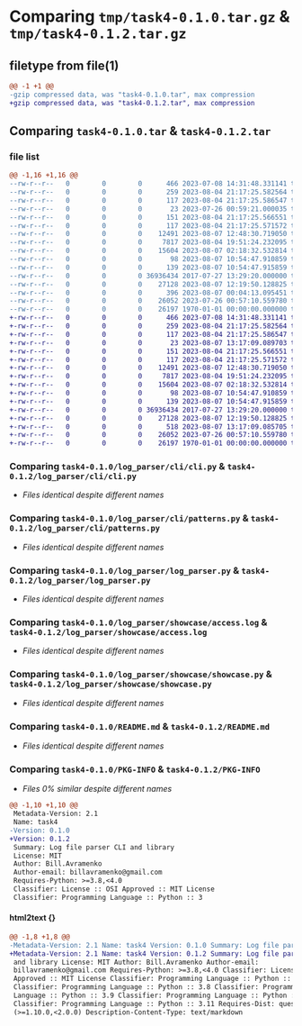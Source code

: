 # Comparing `tmp/task4-0.1.0.tar.gz` & `tmp/task4-0.1.2.tar.gz`

## filetype from file(1)

```diff
@@ -1 +1 @@
-gzip compressed data, was "task4-0.1.0.tar", max compression
+gzip compressed data, was "task4-0.1.2.tar", max compression
```

## Comparing `task4-0.1.0.tar` & `task4-0.1.2.tar`

### file list

```diff
@@ -1,16 +1,16 @@
--rw-r--r--   0        0        0      466 2023-07-08 14:31:48.331141 task4-0.1.0/LICENSE
--rw-r--r--   0        0        0      259 2023-08-04 21:17:25.582564 task4-0.1.0/log_parser/__init__.py
--rw-r--r--   0        0        0      117 2023-08-04 21:17:25.586547 task4-0.1.0/log_parser/__main__.py
--rw-r--r--   0        0        0       23 2023-07-26 00:59:21.000035 task4-0.1.0/log_parser/__version__.py
--rw-r--r--   0        0        0      151 2023-08-04 21:17:25.566551 task4-0.1.0/log_parser/cli/__init__.py
--rw-r--r--   0        0        0      117 2023-08-04 21:17:25.571572 task4-0.1.0/log_parser/cli/__main__.py
--rw-r--r--   0        0        0    12491 2023-08-07 12:48:30.719050 task4-0.1.0/log_parser/cli/cli.py
--rw-r--r--   0        0        0     7817 2023-08-04 19:51:24.232095 task4-0.1.0/log_parser/cli/patterns.py
--rw-r--r--   0        0        0    15604 2023-08-07 02:18:32.532814 task4-0.1.0/log_parser/log_parser.py
--rw-r--r--   0        0        0       98 2023-08-07 10:54:47.910859 task4-0.1.0/log_parser/showcase/__init__.py
--rw-r--r--   0        0        0      139 2023-08-07 10:54:47.915859 task4-0.1.0/log_parser/showcase/__main__.py
--rw-r--r--   0        0        0 36936434 2017-07-27 13:29:20.000000 task4-0.1.0/log_parser/showcase/access.log
--rw-r--r--   0        0        0    27128 2023-08-07 12:19:50.128825 task4-0.1.0/log_parser/showcase/showcase.py
--rw-r--r--   0        0        0      396 2023-08-07 00:04:13.095451 task4-0.1.0/pyproject.toml
--rw-r--r--   0        0        0    26052 2023-07-26 00:57:10.559780 task4-0.1.0/README.md
--rw-r--r--   0        0        0    26197 1970-01-01 00:00:00.000000 task4-0.1.0/PKG-INFO
+-rw-r--r--   0        0        0      466 2023-07-08 14:31:48.331141 task4-0.1.2/LICENSE
+-rw-r--r--   0        0        0      259 2023-08-04 21:17:25.582564 task4-0.1.2/log_parser/__init__.py
+-rw-r--r--   0        0        0      117 2023-08-04 21:17:25.586547 task4-0.1.2/log_parser/__main__.py
+-rw-r--r--   0        0        0       23 2023-08-07 13:17:09.089703 task4-0.1.2/log_parser/__version__.py
+-rw-r--r--   0        0        0      151 2023-08-04 21:17:25.566551 task4-0.1.2/log_parser/cli/__init__.py
+-rw-r--r--   0        0        0      117 2023-08-04 21:17:25.571572 task4-0.1.2/log_parser/cli/__main__.py
+-rw-r--r--   0        0        0    12491 2023-08-07 12:48:30.719050 task4-0.1.2/log_parser/cli/cli.py
+-rw-r--r--   0        0        0     7817 2023-08-04 19:51:24.232095 task4-0.1.2/log_parser/cli/patterns.py
+-rw-r--r--   0        0        0    15604 2023-08-07 02:18:32.532814 task4-0.1.2/log_parser/log_parser.py
+-rw-r--r--   0        0        0       98 2023-08-07 10:54:47.910859 task4-0.1.2/log_parser/showcase/__init__.py
+-rw-r--r--   0        0        0      139 2023-08-07 10:54:47.915859 task4-0.1.2/log_parser/showcase/__main__.py
+-rw-r--r--   0        0        0 36936434 2017-07-27 13:29:20.000000 task4-0.1.2/log_parser/showcase/access.log
+-rw-r--r--   0        0        0    27128 2023-08-07 12:19:50.128825 task4-0.1.2/log_parser/showcase/showcase.py
+-rw-r--r--   0        0        0      518 2023-08-07 13:17:09.085705 task4-0.1.2/pyproject.toml
+-rw-r--r--   0        0        0    26052 2023-07-26 00:57:10.559780 task4-0.1.2/README.md
+-rw-r--r--   0        0        0    26197 1970-01-01 00:00:00.000000 task4-0.1.2/PKG-INFO
```

### Comparing `task4-0.1.0/log_parser/cli/cli.py` & `task4-0.1.2/log_parser/cli/cli.py`

 * *Files identical despite different names*

### Comparing `task4-0.1.0/log_parser/cli/patterns.py` & `task4-0.1.2/log_parser/cli/patterns.py`

 * *Files identical despite different names*

### Comparing `task4-0.1.0/log_parser/log_parser.py` & `task4-0.1.2/log_parser/log_parser.py`

 * *Files identical despite different names*

### Comparing `task4-0.1.0/log_parser/showcase/access.log` & `task4-0.1.2/log_parser/showcase/access.log`

 * *Files identical despite different names*

### Comparing `task4-0.1.0/log_parser/showcase/showcase.py` & `task4-0.1.2/log_parser/showcase/showcase.py`

 * *Files identical despite different names*

### Comparing `task4-0.1.0/README.md` & `task4-0.1.2/README.md`

 * *Files identical despite different names*

### Comparing `task4-0.1.0/PKG-INFO` & `task4-0.1.2/PKG-INFO`

 * *Files 0% similar despite different names*

```diff
@@ -1,10 +1,10 @@
 Metadata-Version: 2.1
 Name: task4
-Version: 0.1.0
+Version: 0.1.2
 Summary: Log file parser CLI and library
 License: MIT
 Author: Bill.Avramenko
 Author-email: billavramenko@gmail.com
 Requires-Python: >=3.8,<4.0
 Classifier: License :: OSI Approved :: MIT License
 Classifier: Programming Language :: Python :: 3
```

#### html2text {}

```diff
@@ -1,8 +1,8 @@
-Metadata-Version: 2.1 Name: task4 Version: 0.1.0 Summary: Log file parser CLI
+Metadata-Version: 2.1 Name: task4 Version: 0.1.2 Summary: Log file parser CLI
 and library License: MIT Author: Bill.Avramenko Author-email:
 billavramenko@gmail.com Requires-Python: >=3.8,<4.0 Classifier: License :: OSI
 Approved :: MIT License Classifier: Programming Language :: Python :: 3
 Classifier: Programming Language :: Python :: 3.8 Classifier: Programming
 Language :: Python :: 3.9 Classifier: Programming Language :: Python :: 3.10
 Classifier: Programming Language :: Python :: 3.11 Requires-Dist: questionary
 (>=1.10.0,<2.0.0) Description-Content-Type: text/markdown
```

